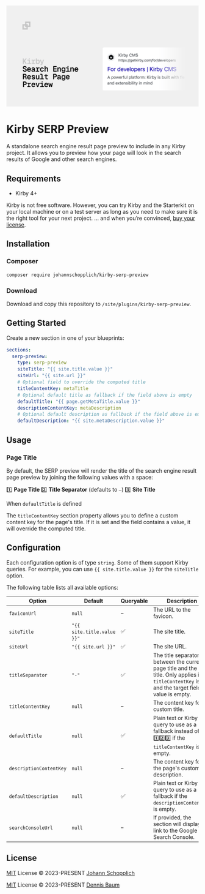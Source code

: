 ![Kirby Search Engine Result Page Preview](./.github/kirby-serp-preview.png)

# Kirby SERP Preview

A standalone search engine result page preview to include in any Kirby project. It allows you to preview how your page will look in the search results of Google and other search engines.

## Requirements

- Kirby 4+

Kirby is not free software. However, you can try Kirby and the Starterkit on your local machine or on a test server as long as you need to make sure it is the right tool for your next project. … and when you’re convinced, [buy your license](https://getkirby.com/buy).

## Installation

### Composer

```bash
composer require johannschopplich/kirby-serp-preview
```

### Download

Download and copy this repository to `/site/plugins/kirby-serp-preview`.

## Getting Started

Create a new section in one of your blueprints:

```yml
sections:
  serp-preview:
    type: serp-preview
    siteTitle: "{{ site.title.value }}"
    siteUrl: "{{ site.url }}"
    # Optional field to override the computed title
    titleContentKey: metaTitle
    # Optional default title as fallback if the field above is empty
    defaultTitle: "{{ page.getMetaTitle.value }}"
    descriptionContentKey: metaDescription
    # Optional default description as fallback if the field above is empty
    defaultDescription: "{{ site.metaDescription.value }}"
```

## Usage

### Page Title

By default, the SERP preview will render the title of the search engine result page preview by joining the following values with a space:

1️⃣ **Page Title**
2️⃣ **Title Separator** (defaults to `–`)
3️⃣ **Site Title**

When `defaultTitle` is defined

The `titleContentKey` section property allows you to define a custom content key for the page's title. If it is set and the field contains a value, it will override the computed title.

## Configuration

Each configuration option is of type `string`. Some of them support Kirby queries. For example, you can use `{{ site.title.value }}` for the `siteTitle` option.

The following table lists all available options:

| Option                  | Default                    | Queryable | Description                                                                                                                                             |
| ----------------------- | -------------------------- | --------- | ------------------------------------------------------------------------------------------------------------------------------------------------------- |
| `faviconUrl`            | `null`                     | –         | The URL to the favicon.                                                                                                                                 |
| `siteTitle`             | `"{{ site.title.value }}"` | ✅        | The site title.                                                                                                                                         |
| `siteUrl`               | `"{{ site.url }}"`         | ✅        | The site URL.                                                                                                                                           |
| `titleSeparator`        | `"-"`                      | ✅        | The title separator between the current page title and the site title. Only applies if no `titleContentKey` is set and the target field value is empty. |
| `titleContentKey`       | `null`                     | –         | The content key for a custom title.                                                                                                                     |
| `defaultTitle`          | `null`                     | ✅        | Plain text or Kirby query to use as a fallback instead of 1️⃣2️⃣3️⃣ if the `titleContentKey` is empty.                                                    |
| `descriptionContentKey` | `null`                     | –         | The content key for the page's custom description.                                                                                                      |
| `defaultDescription`   | `null`                      | ✅        | Plain text or Kirby query to use as a fallback if the `descriptionContentKey` is empty.                                                                 |
| `searchConsoleUrl`      | `null`                     | –         | If provided, the section will display a link to the Google Search Console.                                                                              |

## License

[MIT](./LICENSE) License © 2023-PRESENT [Johann Schopplich](https://github.com/johannschopplich)

[MIT](./LICENSE) License © 2023-PRESENT [Dennis Baum](https://github.com/dennisbaum)
